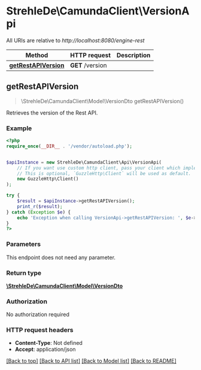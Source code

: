 # StrehleDe\CamundaClient\VersionApi

All URIs are relative to *http://localhost:8080/engine-rest*

Method | HTTP request | Description
------------- | ------------- | -------------
[**getRestAPIVersion**](VersionApi.md#getRestAPIVersion) | **GET** /version | 



## getRestAPIVersion

> \StrehleDe\CamundaClient\Model\VersionDto getRestAPIVersion()



Retrieves the version of the Rest API.

### Example

```php
<?php
require_once(__DIR__ . '/vendor/autoload.php');


$apiInstance = new StrehleDe\CamundaClient\Api\VersionApi(
    // If you want use custom http client, pass your client which implements `GuzzleHttp\ClientInterface`.
    // This is optional, `GuzzleHttp\Client` will be used as default.
    new GuzzleHttp\Client()
);

try {
    $result = $apiInstance->getRestAPIVersion();
    print_r($result);
} catch (Exception $e) {
    echo 'Exception when calling VersionApi->getRestAPIVersion: ', $e->getMessage(), PHP_EOL;
}
?>
```

### Parameters

This endpoint does not need any parameter.

### Return type

[**\StrehleDe\CamundaClient\Model\VersionDto**](../Model/VersionDto.md)

### Authorization

No authorization required

### HTTP request headers

- **Content-Type**: Not defined
- **Accept**: application/json

[[Back to top]](#) [[Back to API list]](../../README.md#documentation-for-api-endpoints)
[[Back to Model list]](../../README.md#documentation-for-models)
[[Back to README]](../../README.md)

